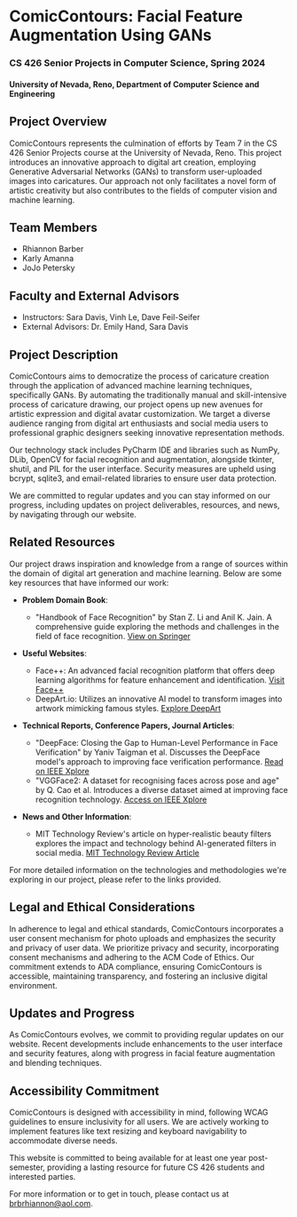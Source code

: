 # ComicContours: Facial Feature Augmentation Using GANs

### CS 426 Senior Projects in Computer Science, Spring 2024
#### University of Nevada, Reno, Department of Computer Science and Engineering

## Project Overview

ComicContours represents the culmination of efforts by Team 7 in the CS 426 Senior Projects course at the University of Nevada, Reno. This project introduces an innovative approach to digital art creation, employing Generative Adversarial Networks (GANs) to transform user-uploaded images into caricatures. Our approach not only facilitates a novel form of artistic creativity but also contributes to the fields of computer vision and machine learning.

## Team Members

- Rhiannon Barber
- Karly Amanna
- JoJo Petersky

## Faculty and External Advisors

- Instructors: Sara Davis, Vinh Le, Dave Feil-Seifer
- External Advisors: Dr. Emily Hand, Sara Davis

## Project Description

ComicContours aims to democratize the process of caricature creation through the application of advanced machine learning techniques, specifically GANs. By automating the traditionally manual and skill-intensive process of caricature drawing, our project opens up new avenues for artistic expression and digital avatar customization. We target a diverse audience ranging from digital art enthusiasts and social media users to professional graphic designers seeking innovative representation methods.

Our technology stack includes PyCharm IDE and libraries such as NumPy, DLib, OpenCV for facial recognition and augmentation, alongside tkinter, shutil, and PIL for the user interface. Security measures are upheld using bcrypt, sqlite3, and email-related libraries to ensure user data protection.

We are committed to regular updates and you can stay informed on our progress, including updates on project deliverables, resources, and news, by navigating through our website.

## Related Resources

Our project draws inspiration and knowledge from a range of sources within the domain of digital art generation and machine learning. Below are some key resources that have informed our work:

- **Problem Domain Book**:
  - "Handbook of Face Recognition" by Stan Z. Li and Anil K. Jain. A comprehensive guide exploring the methods and challenges in the field of face recognition. [View on Springer](https://link.springer.com/book/10.1007/978-1-84882-935-0)

- **Useful Websites**:
  - Face++: An advanced facial recognition platform that offers deep learning algorithms for feature enhancement and identification. [Visit Face++](https://www.faceplusplus.com/)
  - DeepArt.io: Utilizes an innovative AI model to transform images into artwork mimicking famous styles. [Explore DeepArt](https://www.artvy.ai/ai-tools/deepartio)

- **Technical Reports, Conference Papers, Journal Articles**:
  - "DeepFace: Closing the Gap to Human-Level Performance in Face Verification" by Yaniv Taigman et al. Discusses the DeepFace model's approach to improving face verification performance. [Read on IEEE Xplore](https://ieeexplore.ieee.org/document/6909616)
  - "VGGFace2: A dataset for recognising faces across pose and age" by Q. Cao et al. Introduces a diverse dataset aimed at improving face recognition technology. [Access on IEEE Xplore](https://ieeexplore.ieee.org/document/8373813)

- **News and Other Information**:
  - MIT Technology Review's article on hyper-realistic beauty filters explores the impact and technology behind AI-generated filters in social media. [MIT Technology Review Article](https://www.technologyreview.com/2023/03/13/1069649/hyper-realistic-beauty-filters-bold-glamour/)

For more detailed information on the technologies and methodologies we're exploring in our project, please refer to the links provided.

## Legal and Ethical Considerations

In adherence to legal and ethical standards, ComicContours incorporates a user consent mechanism for photo uploads and emphasizes the security and privacy of user data. We prioritize privacy and security, incorporating consent mechanisms and adhering to the ACM Code of Ethics. Our commitment extends to ADA compliance, ensuring ComicContours is accessible, maintaining transparency, and fostering an inclusive digital environment.

## Updates and Progress

As ComicContours evolves, we commit to providing regular updates on our website. Recent developments include enhancements to the user interface and security features, along with progress in facial feature augmentation and blending techniques.

## Accessibility Commitment

ComicContours is designed with accessibility in mind, following WCAG guidelines to ensure inclusivity for all users. We are actively working to implement features like text resizing and keyboard navigability to accommodate diverse needs.

This website is committed to being available for at least one year post-semester, providing a lasting resource for future CS 426 students and interested parties.

For more information or to get in touch, please contact us at brbrhiannon@aol.com.

